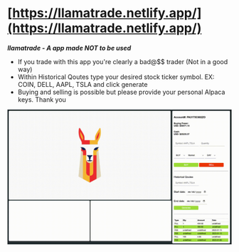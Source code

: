 # [https://llamatrade.netlify.app/](https://llamatrade.netlify.app/)

***llamatrade - A app made NOT to be used***

- If you trade with this app you're clearly a bad@$$ trader (Not in a good way)
- Within Historical Qoutes type your desired stock ticker symbol. EX: COIN, DELL, AAPL, TSLA and click generate
- Buying and selling is possible but please provide your personal Alpaca keys. Thank you

![llamatrade](llamatrade/assets/llamatrade.gif "llamatrade")
<!-- ![llamatrade](llamatrade/assets/llamatrade.gif "llamatrade") -->

